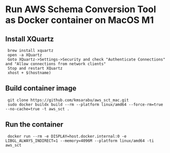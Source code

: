 # Run AWS Schema Conversion Tool as Docker container on MacOS M1

## Install XQuartz

```
 brew install xquartz
 open -a XQuartz
 Goto XQuartz->Settings->Security and check "Authenticate Connections" and "Allow connections from network clients"
 Stop and restart XQuartz
 xhost + $(hostname)
```

## Build container image

```
 git clone https://github.com/kmsarabu/aws_sct_mac.git
 sudo docker buildx build --rm --platform linux/amd64 --force-rm=true --no-cache=true -t aws_sct .
```

## Run the container

```
 docker run --rm -e DISPLAY=host.docker.internal:0 -e LIBGL_ALWAYS_INDIRECT=1 --memory=4096M --platform linux/amd64 -ti aws_sct
```
